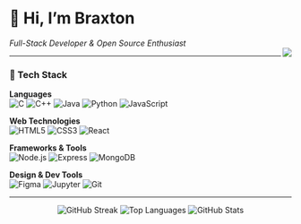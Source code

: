 # 👋 Hi, I’m Braxton  
*Full-Stack Developer & Open Source Enthusiast*  
<img src="https://komarev.com/ghpvc/?username=braxtonusername&label=Profile%20views&color=7A7ADB&style=flat" align="right"/>

---

### 🚀 Tech Stack

**Languages**  
![C](https://img.shields.io/badge/C-A8B9CC?style=for-the-badge&logo=c&logoColor=black)
![C++](https://img.shields.io/badge/C++-00599C?style=for-the-badge&logo=c%2B%2B&logoColor=white)
![Java](https://img.shields.io/badge/Java-007396?style=for-the-badge&logo=java&logoColor=white)
![Python](https://img.shields.io/badge/Python-3776AB?style=for-the-badge&logo=python&logoColor=white)
![JavaScript](https://img.shields.io/badge/JavaScript-F7DF1E?style=for-the-badge&logo=javascript&logoColor=black)

**Web Technologies**  
![HTML5](https://img.shields.io/badge/HTML5-E34F26?style=for-the-badge&logo=html5&logoColor=white)
![CSS3](https://img.shields.io/badge/CSS3-1572B6?style=for-the-badge&logo=css3&logoColor=white)
![React](https://img.shields.io/badge/React-61DAFB?style=for-the-badge&logo=react&logoColor=black)

**Frameworks & Tools**  
![Node.js](https://img.shields.io/badge/Node.js-339933?style=for-the-badge&logo=nodedotjs&logoColor=white)
![Express](https://img.shields.io/badge/Express-000000?style=for-the-badge&logo=express&logoColor=white)
![MongoDB](https://img.shields.io/badge/MongoDB-47A248?style=for-the-badge&logo=mongodb&logoColor=white)

**Design & Dev Tools**  
![Figma](https://img.shields.io/badge/Figma-F24E1E?style=for-the-badge&logo=figma&logoColor=white)
![Jupyter](https://img.shields.io/badge/Jupyter-F37626?style=for-the-badge&logo=jupyter&logoColor=white)
![Git](https://img.shields.io/badge/Git-F05032?style=for-the-badge&logo=git&logoColor=white)

---

<p align="center">
  <!-- GitHub Streaks -->
  <img src="https://github-readme-streak-stats.herokuapp.com?user=call493&theme=radical&background=0D1117&ring=7A7ADB&currStreakNum=7A7ADB&sideLabels=7A7ADB&sideNums=7A7ADB&dates=7A7ADB&fire=7A7ADB" alt="GitHub Streak" />

  <!-- Top Languages (with border) -->
  <img src="https://github-readme-stats.vercel.app/api/top-langs/?username=call493&layout=compact&theme=radical&langs_count=8&bg_color=0D1117&title_color=7A7ADB&text_color=7A7ADB" alt="Top Languages" />

  <!-- GitHub Stats -->
  <img src="https://github-readme-stats.vercel.app/api?username=call493&show_icons=true&theme=radical&bg_color=0D1117&title_color=7A7ADB&text_color=7A7ADB&icon_color=7A7ADB&hide_border=true" alt="GitHub Stats" />
</p>
